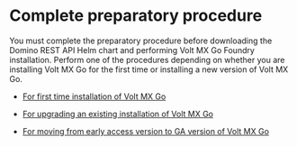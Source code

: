 # Complete preparatory procedure

You must complete the preparatory procedure before downloading the Domino REST API Helm chart and performing Volt MX Go Foundry installation. Perform one of the procedures depending on whether you are installing Volt MX Go for the first time or installing a new version of Volt MX Go.

- [For first time installation of Volt MX Go](prereq.md)

- [For upgrading an existing installation of Volt MX Go](prereqnew.md)

- [For moving from early access version to GA version of Volt MX Go](eatogamove.md)